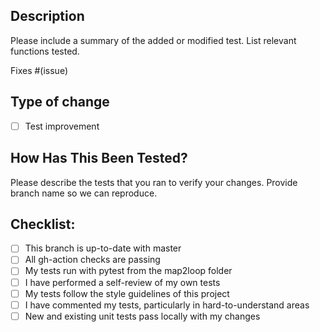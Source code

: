 ## Description

Please include a summary of the added or modified test. List relevant functions tested. 

Fixes #(issue)

## Type of change

- [ ] Test improvement

## How Has This Been Tested?

Please describe the tests that you ran to verify your changes. 
Provide branch name so we can reproduce. 

## Checklist:

- [ ] This branch is up-to-date with master
- [ ] All gh-action checks are passing
- [ ] My tests run with pytest from the map2loop folder
- [ ] I have performed a self-review of my own tests
- [ ] My tests follow the style guidelines of this project
- [ ] I have commented my tests, particularly in hard-to-understand areas
- [ ] New and existing unit tests pass locally with my changes
